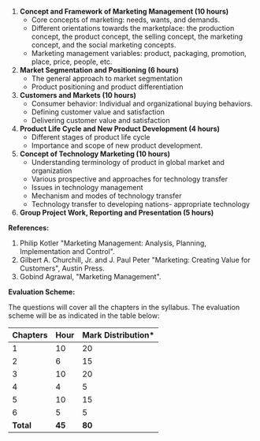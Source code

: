 1. **Concept and Framework of Marketing Management (10 hours)**
    * Core concepts of marketing: needs, wants, and demands.
    * Different orientations towards the marketplace: the production concept, the product concept, the selling concept, the marketing concept, and the social marketing concepts.
    * Marketing management variables: product, packaging, promotion, place, price, people, etc.
2. **Market Segmentation and Positioning (6 hours)**
    * The general approach to market segmentation
    * Product positioning and product differentiation
3. **Customers and Markets (10 hours)**
    * Consumer behavior: Individual and organizational buying behaviors.
    * Defining customer value and satisfaction
    * Delivering customer value and satisfaction
4. **Product Life Cycle and New Product Development (4 hours)**
    * Different stages of product life cycle
    * Importance and scope of new product development.
5. **Concept of Technology Marketing (10 hours)**
    * Understanding terminology of product in global market and organization
    * Various prospective and approaches for technology transfer
    * Issues in technology management
    * Mechanism and modes of technology transfer
    * Technology transfer to developing nations- appropriate technology
6. **Group Project Work, Reporting and Presentation (5 hours)**

**References:**

1. Philip Kotler "Marketing Management: Analysis, Planning, Implementation and Control".
2. Gilbert A. Churchill, Jr. and J. Paul Peter "Marketing: Creating Value for Customers", Austin Press.
3. Gobind Agrawal, "Marketing Management".

**Evaluation Scheme:**

The questions will cover all the chapters in the syllabus. The evaluation scheme will be as indicated in the table below:

| Chapters  | Hour   | Mark Distribution* |
| --------- | ------ | ------------------ |
| 1         | 10     | 20                 |
| 2         | 6      | 15                 |
| 3         | 10     | 20                 |
| 4         | 4      | 5                  |
| 5         | 10     | 15                 |
| 6         | 5      | 5                  |
| **Total** | **45** | **80**             |

